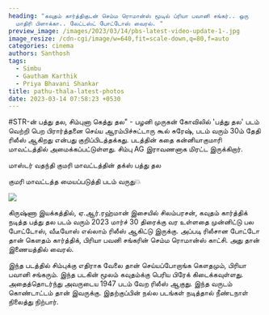 ```yaml
---
heading: "கவுதம் கார்த்திகுடன் செம்ம ரொமான்ஸ் மூடில் ப்ரியா பவானி சங்கர்.. ஒரு
  மாதிரி பிளாக்கா.. லேட்டஸ்ட் போட்டோஸ் வைரல். "
preview_image: /images/2023/03/14/pbs-latest-video-update-1-.jpg
image_resize: /cdn-cgi/image/w=640,fit=scale-down,q=80,f=auto
categories: cinema
authors: Santhosh
tags:
  - Simbu
  - Gautham Karthik
  - Priya Bhavani Shankar
title: pathu-thala-latest-photos
date: 2023-03-14 07:58:23 +0530
---
```

\#STR-ன் பத்து தல, சிம்புனா கெத்து தல" - பழனி முருகன் கோவிலில் 'பத்து தல' படம் வெற்றி பெற பிரார்த்தனை செய்ய ஆரம்பிச்சுட்டாரு கூல் சுரேஷ், படம் வரும் 30ம் தேதி ரிலீஸ் ஆகிறது என்பது குறிப்பிடத்தக்கது. படத்தின் கதை கன்னியாகுமாரி மாவட்டத்தில் அமைக்கப்பட்டுள்ளது. சிம்பு AG இராவணனாக மிரட்ட இருக்கிறார். 

மாஸ்டர்
வதந்தி
குமரி மாவட்டத்தின் தக்ஸ்
பத்து தல 

குமரி மாவட்டத்த மையப்படுத்தி படம் வருது💥

![](/images/2023/03/14/pbs-latest-video-update-2-.jpg)

கிருஷ்ணா இயக்கத்தில், ஏ.ஆர்.ரஹ்மான் இசையில் சிலம்பரசன், கவுதம் கார்த்திக் நடித்த பத்து தல படம் வரும் 2023 மார்ச் 30 திரைக்கு வர உள்ளதை முன்னிட்டு பல போட்டோஸ், வீடீயோஸ் எல்லாம் ரிலீஸ் ஆகிட்டு இருக்கு. அப்படி ரிலீசான போட்டோ தான் கெளதம் கார்த்திக், பிரியா பவனி சங்கரின் செம்ம ரொமான்ஸ் காட்சி. அது தான் இணையத்தில் வைரல். 

இந்த படத்தில் சிம்புக்கு எதிராக வேலை தான் செய்யப்போறாங்க கௌதமும், பிரியா பவானி சங்கரும். இந்த படகின் மூலம் கவுதம்க்கு பெரிய பிரேக் கிடைக்கவுள்ளது. அதைத்தொடர்ந்து அவருடைய 1947 படம் வேற ரிலீஸ் ஆகுது. இந்த வருடம் கொண்டாட்டம் தான் இவருக்கு. இதற்குப்பின் நல்ல படங்கள் நடித்தால் நீண்டநாள் நிலைத்து நிற்பார்.